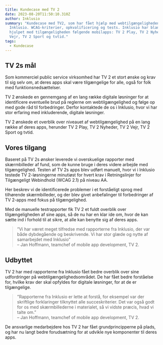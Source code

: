 ```yaml
---
title: Kundecase med TV 2
date: 2023-08-20T11:50:10.310Z
author: Inklusio
summary: "Kundecase med TV2, som har fået hjælp med webtilgængeligheden af
  Inklusio. WCAG-kriterier, opkvalificering og tests. Inklusio har blandt andet
  hjulpet med tilgængeligheden følgende mobilapps: TV 2 Play, TV 2 Nyheder, TV 2
  Vejr, TV 2 Sport og tvtid."
tags:
  - Kundecase
---
```

## TV 2s mål

Som kommerciel public service virksomhed har TV 2 et stort ønske og krav til sig selv om, at deres apps skal være tilgængelige for alle, også for folk med funktionsnedsættelser. 

TV 2 ønskede en gennemgang af en lang række digitale løsninger for at identificere eventuelle brud på reglerne om webtilgængelighed og følge op med gode råd til forbedringer. Derfor kontaktede de os i Inklusio, hvor vi har stor erfaring med inkluderende, digitale løsninger.

TV 2 ønskede et overblik over niveauet af webtilgængelighed på en lang række af deres apps, herunder TV 2 Play, TV 2 Nyheder, TV 2 Vejr, TV 2 Sport og tvtid.

## Vores tilgang

Baseret på TV 2s ønsker leverede vi overskuelige rapporter med skærmbilleder af fund, som de kunne bruge i deres videre arbejde med tilgængelighed. Testen af TV 2s apps blev udført manuelt, hvor vi i Inklusio testede TV 2-løsningerne minutiøst for hvert krav i Retningslinjer for Tilgængeligt Webindhold (WCAG 2.1) på niveau AA. 

Her beskrev vi de identificerede problemer i et forståeligt sprog med tilhørende skærmbilleder, og der blev givet anbefalinger til forbedringer af TV 2-apps med fokus på tilgængelighed. 

Med de manuelle testrapporter fik TV 2 et fuldt overblik over tilgængeligheden af sine apps, så de nu har en klar ide om, hvor de kan sætte ind i forhold til at sikre, at alle kan benytte sig af deres apps. 

> ”Vi har været meget tilfredse med rapporterne fra Inklusio, der var både dybdegående og beskrivende. Vi har stor glæde og nytte af samarbejdet med Inklusio”\
>  – Jan Hoffmann, teamchef of mobile app development, TV 2.

## Udbyttet

TV 2 har med rapporterne fra Inklusio fået bedre overblik over sine udfordringer på webtilgængelighedsområdet.
De har fået bedre forståelse for, hvilke krav der skal opfyldes for digitale løsninger, for at de er tilgængelige.

> ”Rapporterne fra Inklusio er lette at forstå, for eksempel var der skriftlige forklaringer tilknyttet alle succeskriterier. Det var også godt for os med skærmbillederne i materialet, så vi vidste præcis, hvad vi talte om.”\
>  –  Jan Hoffmann, teamchef of mobile app development, TV 2. 

De ansvarlige medarbejdere hos TV 2 har fået grundprincipperne på plads, og har nu langt bedre forudsætning for at udvikle nye komponenter til deres apps.